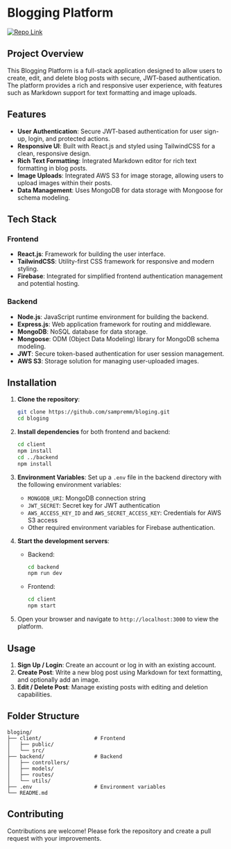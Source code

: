 # Blogging Platform

[![Repo Link](https://github.com/sampremm/bloging)](https://github.com/sampremm/bloging)

## Project Overview

This Blogging Platform is a full-stack application designed to allow users to create, edit, and delete blog posts with secure, JWT-based authentication. The platform provides a rich and responsive user experience, with features such as Markdown support for text formatting and image uploads. 

## Features

- **User Authentication**: Secure JWT-based authentication for user sign-up, login, and protected actions.
- **Responsive UI**: Built with React.js and styled using TailwindCSS for a clean, responsive design.
- **Rich Text Formatting**: Integrated Markdown editor for rich text formatting in blog posts.
- **Image Uploads**: Integrated AWS S3 for image storage, allowing users to upload images within their posts.
- **Data Management**: Uses MongoDB for data storage with Mongoose for schema modeling.

## Tech Stack

### Frontend
- **React.js**: Framework for building the user interface.
- **TailwindCSS**: Utility-first CSS framework for responsive and modern styling.
- **Firebase**: Integrated for simplified frontend authentication management and potential hosting.

### Backend
- **Node.js**: JavaScript runtime environment for building the backend.
- **Express.js**: Web application framework for routing and middleware.
- **MongoDB**: NoSQL database for data storage.
- **Mongoose**: ODM (Object Data Modeling) library for MongoDB schema modeling.
- **JWT**: Secure token-based authentication for user session management.
- **AWS S3**: Storage solution for managing user-uploaded images.

## Installation

1. **Clone the repository**:
   ```bash
   git clone https://github.com/sampremm/bloging.git
   cd bloging
   ```

2. **Install dependencies** for both frontend and backend:
   ```bash
   cd client
   npm install
   cd ../backend
   npm install
   ```

3. **Environment Variables**: Set up a `.env` file in the backend directory with the following environment variables:
   - `MONGODB_URI`: MongoDB connection string
   - `JWT_SECRET`: Secret key for JWT authentication
   - `AWS_ACCESS_KEY_ID` and `AWS_SECRET_ACCESS_KEY`: Credentials for AWS S3 access
   - Other required environment variables for Firebase authentication.

4. **Start the development servers**:
   - Backend: 
     ```bash
     cd backend
     npm run dev
     ```
   - Frontend:
     ```bash
     cd client
     npm start
     ```

5. Open your browser and navigate to `http://localhost:3000` to view the platform.

## Usage

1. **Sign Up / Login**: Create an account or log in with an existing account.
2. **Create Post**: Write a new blog post using Markdown for text formatting, and optionally add an image.
3. **Edit / Delete Post**: Manage existing posts with editing and deletion capabilities.

## Folder Structure

```plaintext
bloging/
├── client/                 # Frontend
│   ├── public/
│   └── src/
├── backend/                # Backend
│   ├── controllers/
│   ├── models/
│   ├── routes/
│   └── utils/
├── .env                    # Environment variables
└── README.md
```

## Contributing

Contributions are welcome! Please fork the repository and create a pull request with your improvements.
